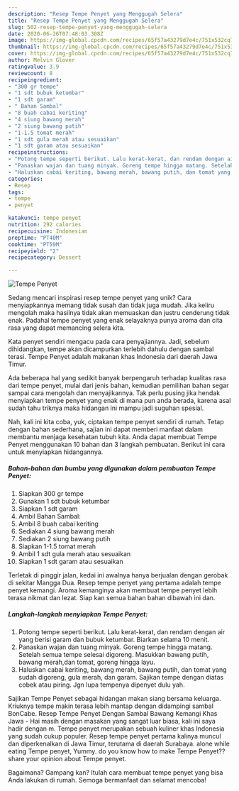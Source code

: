 ```yaml
---
description: "Resep Tempe Penyet yang Menggugah Selera"
title: "Resep Tempe Penyet yang Menggugah Selera"
slug: 502-resep-tempe-penyet-yang-menggugah-selera
date: 2020-06-26T07:48:03.308Z
image: https://img-global.cpcdn.com/recipes/65f57a43279d7e4c/751x532cq70/tempe-penyet-foto-resep-utama.jpg
thumbnail: https://img-global.cpcdn.com/recipes/65f57a43279d7e4c/751x532cq70/tempe-penyet-foto-resep-utama.jpg
cover: https://img-global.cpcdn.com/recipes/65f57a43279d7e4c/751x532cq70/tempe-penyet-foto-resep-utama.jpg
author: Melvin Glover
ratingvalue: 3.9
reviewcount: 8
recipeingredient:
- "300 gr tempe"
- "1 sdt bubuk ketumbar"
- "1 sdt garam"
- " Bahan Sambal"
- "8 buah cabai keriting"
- "4 siung bawang merah"
- "2 siung bawang putih"
- "1-1.5 tomat merah"
- "1 sdt gula merah atau sesuaikan"
- "1 sdt garam atau sesuaikan"
recipeinstructions:
- "Potong tempe seperti berikut. Lalu kerat-kerat, dan rendam dengan air yang berisi garam dan bubuk ketumbar. Biarkan selama 10 menit."
- "Panaskan wajan dan tuang minyak. Goreng tempe hingga matang. Setelah semua tempe selesai digoreng. Masukkan bawang putih, bawang merah,dan tomat, goreng hingga layu."
- "Haluskan cabai keriting, bawang merah, bawang putih, dan tomat yang sudah digoreng, gula merah, dan garam. Sajikan tempe dengan diatas cobek atau piring. Jgn lupa tempenya dipenyet dulu yah."
categories:
- Resep
tags:
- tempe
- penyet

katakunci: tempe penyet 
nutrition: 292 calories
recipecuisine: Indonesian
preptime: "PT40M"
cooktime: "PT59M"
recipeyield: "2"
recipecategory: Dessert

---
```



![Tempe Penyet](https://img-global.cpcdn.com/recipes/65f57a43279d7e4c/751x532cq70/tempe-penyet-foto-resep-utama.jpg)

Sedang mencari inspirasi resep tempe penyet yang unik? Cara menyiapkannya memang tidak susah dan tidak juga mudah. Jika keliru mengolah maka hasilnya tidak akan memuaskan dan justru cenderung tidak enak. Padahal tempe penyet yang enak selayaknya punya aroma dan cita rasa yang dapat memancing selera kita.

Kata penyet sendiri mengacu pada cara penyajiannya. Jadi, sebelum dihidangkan, tempe akan dicampurkan terlebih dahulu dengan sambal terasi. Tempe Penyet adalah makanan khas Indonesia dari daerah Jawa Timur.

Ada beberapa hal yang sedikit banyak berpengaruh terhadap kualitas rasa dari tempe penyet, mulai dari jenis bahan, kemudian pemilihan bahan segar sampai cara mengolah dan menyajikannya. Tak perlu pusing jika hendak menyiapkan tempe penyet yang enak di mana pun anda berada, karena asal sudah tahu triknya maka hidangan ini mampu jadi suguhan spesial.


Nah, kali ini kita coba, yuk, ciptakan tempe penyet sendiri di rumah. Tetap dengan bahan sederhana, sajian ini dapat memberi manfaat dalam membantu menjaga kesehatan tubuh kita. Anda dapat membuat Tempe Penyet menggunakan 10 bahan dan 3 langkah pembuatan. Berikut ini cara untuk menyiapkan hidangannya.

<!--inarticleads1-->

##### Bahan-bahan dan bumbu yang digunakan dalam pembuatan Tempe Penyet:

1. Siapkan 300 gr tempe
1. Gunakan 1 sdt bubuk ketumbar
1. Siapkan 1 sdt garam
1. Ambil  Bahan Sambal:
1. Ambil 8 buah cabai keriting
1. Sediakan 4 siung bawang merah
1. Sediakan 2 siung bawang putih
1. Siapkan 1-1.5 tomat merah
1. Ambil 1 sdt gula merah atau sesuaikan
1. Siapkan 1 sdt garam atau sesuaikan


Terletak di pinggir jalan, kedai ini awalnya hanya berjualan dengan gerobak di sekitar Mangga Dua. Resep tempe penyet yang pertama adalah tempe penyet kemangi. Aroma kemanginya akan membuat tempe penyet lebih terasa nikmat dan lezat. Siap kan semua bahan bahan dibawah ini dan. 

<!--inarticleads2-->

##### Langkah-langkah menyiapkan Tempe Penyet:

1. Potong tempe seperti berikut. Lalu kerat-kerat, dan rendam dengan air yang berisi garam dan bubuk ketumbar. Biarkan selama 10 menit.
1. Panaskan wajan dan tuang minyak. Goreng tempe hingga matang. Setelah semua tempe selesai digoreng. Masukkan bawang putih, bawang merah,dan tomat, goreng hingga layu.
1. Haluskan cabai keriting, bawang merah, bawang putih, dan tomat yang sudah digoreng, gula merah, dan garam. Sajikan tempe dengan diatas cobek atau piring. Jgn lupa tempenya dipenyet dulu yah.


Sajikan Tempe Penyet sebagai hidangan makan siang bersama keluarga. Kriuknya tempe makin terasa lebih mantap dengan didampingi sambal BonCabe. Resep Tempe Penyet Dengan Sambal Bawang Kemangi Khas Jawa - Hai masih dengan masakan yang sangat luar biasa, kali ini saya hadir dengan m. Tempe penyet merupakan sebuah kuliner khas Indonesia yang sudah cukup populer. Resep tempe penyet pertama kalinya muncul dan diperkenalkan di Jawa Timur, terutama di daerah Surabaya. alone while eating Tempe penyet, Yummy. do you know how to make Tempe Penyet??share your opinion about Tempe penyet. 

Bagaimana? Gampang kan? Itulah cara membuat tempe penyet yang bisa Anda lakukan di rumah. Semoga bermanfaat dan selamat mencoba!
